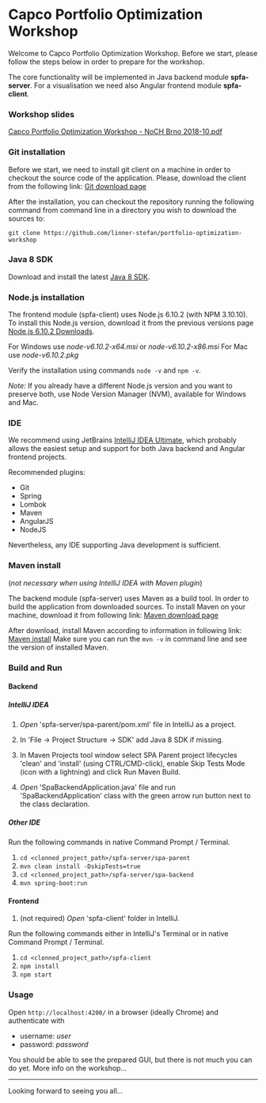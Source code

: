 # Capco Portfolio Optimization Workshop #

Welcome to Capco Portfolio Optimization Workshop. Before we start, 
please follow the steps below in order to prepare for the workshop.

The core functionality will be implemented in Java backend module **spfa-server**. For a visualisation we need also Angular frontend module **spfa-client**.

### Workshop slides ###
[Capco Portfolio Optimization Workshop - NoCH Brno 2018-10.pdf](https://github.com/linner-stefan/portfolio-optimization-workshop/blob/master/Capco%20Portfolio%20Optimization%20Workshop%20-%20NoCH%20Brno%202018-10.pdf)

### Git installation ###
Before we start, we need to install git client on a machine in order to checkout the
source code of the application. Please, download the client from the following link:
[Git download page](https://git-scm.com/downloads)

After the installation, you can checkout the repository running the following command from command
line in a directory you wish to download the sources to:

`git clone https://github.com/linner-stefan/portfolio-optimization-workshop`

### Java 8 SDK ###
Download and install the latest [Java 8 SDK](https://www.oracle.com/technetwork/java/javase/downloads/jdk8-downloads-2133151.html).

### Node.js installation ###
The frontend module (spfa-client) uses Node.js 6.10.2 (with NPM 3.10.10). To install this Node.js version, download it from the previous versions page
[Node.js 6.10.2 Downloads](https://nodejs.org/download/release/v6.10.2/).

For Windows use _node-v6.10.2-x64.msi_ or _node-v6.10.2-x86.msi_
For Mac use _node-v6.10.2.pkg_

Verify the installation using commands `node -v` and `npm -v`.

_Note:_ If you already have a different Node.js version and you want to preserve both, use Node Version Manager (NVM), available for Windows and Mac.

### IDE ###
We recommend using JetBrains [IntelliJ IDEA Ultimate](https://www.jetbrains.com/idea/download/#section=mac), which probably allows the easiest setup and support for both Java backend and Angular frontend projects.

Recommended plugins:
- Git
- Spring
- Lombok
- Maven
- AngularJS
- NodeJS

Nevertheless, any IDE supporting Java development is sufficient.

### Maven install ###
(_not necessary when using IntelliJ IDEA with Maven plugin_)

The backend module (spfa-server) uses Maven as a build tool. In order to build the application from downloaded sources. To
install Maven on your machine, download it from following link:
[Maven download page](https://maven.apache.org/download.cgi)

After download, install Maven according to information in following link: 
[Maven install](https://maven.apache.org/install.html)
Make sure you can run the `mvn -v` in command line and see the version of installed Maven.

### Build and Run ###
#### Backend ####
##### IntelliJ IDEA #####
1. _Open_ 'spfa-server/spa-parent/pom.xml' file in IntelliJ as a project.

1. In 'File -> Project Structure -> SDK' add Java 8 SDK if missing.

1. In Maven Projects tool window select SPA Parent project lifecycles 'clean' and 'install' (using CTRL/CMD-click), enable Skip Tests Mode (icon with a lightning) and click Run Maven Build.

1. _Open_ 'SpaBackendApplication.java' file and run 'SpaBackendApplication' class with the green arrow run button next to the class declaration.

##### Other IDE #####
Run the following commands in native Command Prompt / Terminal.
1. `cd <clonned_project_path>/spfa-server/spa-parent`
1. `mvn clean install -DskipTests=true`
1. `cd <clonned_project_path>/spfa-server/spa-backend`
1. `mvn spring-boot:run`

#### Frontend ####
1. (not required) _Open_ 'spfa-client' folder in IntelliJ.

Run the following commands either in IntelliJ's Terminal or in native Command Prompt / Terminal.

1. `cd <clonned_project_path>/spfa-client`
1. `npm install`
1. `npm start`

### Usage ###
Open `http://localhost:4200/` in a browser (ideally Chrome) and authenticate with
* username: _user_
* password: _password_

You should be able to see the prepared GUI, but there is not much you can do yet.
More info on the workshop...

---

Looking forward to seeing you all...
